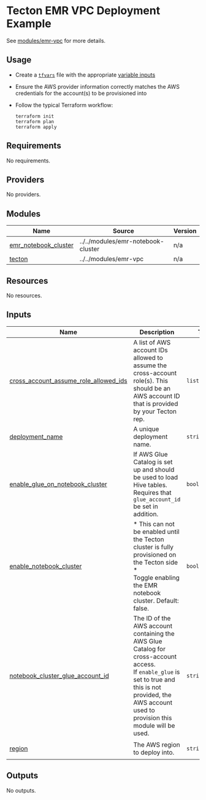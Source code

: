 # Tecton EMR VPC Deployment Example

See [modules/emr-vpc](../../modules/emr-vpc) for more details.

## Usage

* Create a [`tfvars`](https://www.terraform.io/language/values/variables#variable-definitions-tfvars-files)
  file with the appropriate [variable inputs](#Inputs)
* Ensure the AWS provider information correctly matches the AWS credentials for the account(s) to
  be provisioned into
* Follow the typical Terraform workflow:

    ```shell
    terraform init
    terraform plan
    terraform apply
    ```

<!-- BEGINNING OF PRE-COMMIT-TERRAFORM DOCS HOOK -->
## Requirements

No requirements.

## Providers

No providers.

## Modules

| Name | Source | Version |
|------|--------|---------|
| <a name="module_emr_notebook_cluster"></a> [emr\_notebook\_cluster](#module\_emr\_notebook\_cluster) | ../../modules/emr-notebook-cluster | n/a |
| <a name="module_tecton"></a> [tecton](#module\_tecton) | ../../modules/emr-vpc | n/a |

## Resources

No resources.

## Inputs

| Name | Description | Type | Default | Required |
|------|-------------|------|---------|:--------:|
| <a name="input_cross_account_assume_role_allowed_ids"></a> [cross\_account\_assume\_role\_allowed\_ids](#input\_cross\_account\_assume\_role\_allowed\_ids) | A list of AWS account IDs allowed to assume the cross-account role(s). This should be an<br>AWS account ID that is provided by your Tecton rep. | `list(string)` | n/a | yes |
| <a name="input_deployment_name"></a> [deployment\_name](#input\_deployment\_name) | A unique deployment name. | `string` | n/a | yes |
| <a name="input_enable_glue_on_notebook_cluster"></a> [enable\_glue\_on\_notebook\_cluster](#input\_enable\_glue\_on\_notebook\_cluster) | If AWS Glue Catalog is set up and should be used to load Hive tables. Requires that<br>`glue_account_id` be set in addition. | `bool` | `false` | no |
| <a name="input_enable_notebook_cluster"></a> [enable\_notebook\_cluster](#input\_enable\_notebook\_cluster) | * This can not be enabled until the Tecton cluster is fully provisioned on the Tecton side *<br>Toggle enabling the EMR notebook cluster. Default: false. | `bool` | `false` | no |
| <a name="input_notebook_cluster_glue_account_id"></a> [notebook\_cluster\_glue\_account\_id](#input\_notebook\_cluster\_glue\_account\_id) | The ID of the AWS account containing the AWS Glue Catalog for cross-account access.<br>If `enable_glue` is set to true and this is not provided, the AWS account used to provision this<br>module will be used. | `string` | `null` | no |
| <a name="input_region"></a> [region](#input\_region) | The AWS region to deploy into. | `string` | `"us-west-2"` | no |

## Outputs

No outputs.
<!-- END OF PRE-COMMIT-TERRAFORM DOCS HOOK -->
